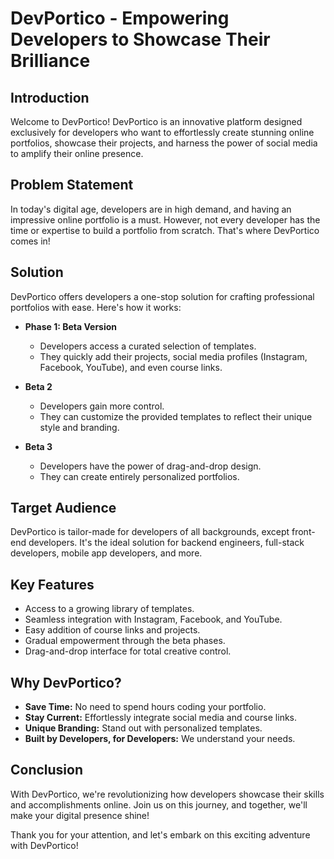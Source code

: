 # DevPortico - Empowering Developers to Showcase Their Brilliance

## Introduction

Welcome to DevPortico! DevPortico is an innovative platform designed exclusively for developers who want to effortlessly create stunning online portfolios, showcase their projects, and harness the power of social media to amplify their online presence.

## Problem Statement

In today's digital age, developers are in high demand, and having an impressive online portfolio is a must. However, not every developer has the time or expertise to build a portfolio from scratch. That's where DevPortico comes in!

## Solution

DevPortico offers developers a one-stop solution for crafting professional portfolios with ease. Here's how it works:

- **Phase 1: Beta Version**
  - Developers access a curated selection of templates.
  - They quickly add their projects, social media profiles (Instagram, Facebook, YouTube), and even course links.

- **Beta 2**
  - Developers gain more control.
  - They can customize the provided templates to reflect their unique style and branding.

- **Beta 3**
  - Developers have the power of drag-and-drop design.
  - They can create entirely personalized portfolios.

## Target Audience

DevPortico is tailor-made for developers of all backgrounds, except front-end developers. It's the ideal solution for backend engineers, full-stack developers, mobile app developers, and more.

## Key Features

- Access to a growing library of templates.
- Seamless integration with Instagram, Facebook, and YouTube.
- Easy addition of course links and projects.
- Gradual empowerment through the beta phases.
- Drag-and-drop interface for total creative control.

## Why DevPortico?

- **Save Time:** No need to spend hours coding your portfolio.
- **Stay Current:** Effortlessly integrate social media and course links.
- **Unique Branding:** Stand out with personalized templates.
- **Built by Developers, for Developers:** We understand your needs.

## Conclusion

With DevPortico, we're revolutionizing how developers showcase their skills and accomplishments online. Join us on this journey, and together, we'll make your digital presence shine!

Thank you for your attention, and let's embark on this exciting adventure with DevPortico!
